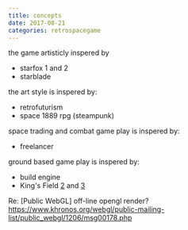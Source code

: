 ```yaml
---
title: concepts
date: 2017-08-21
categories: retrospacegame
---
```


the game artisticly inspered by 

* starfox 1 and 2
* starblade

the art style is inspered by:

* retrofuturism
* space 1889 rpg (steampunk)

space trading and combat game play is inspered by:

* freelancer

ground based game play is inspered by:

* build engine
* King's Field [2](https://en.wikipedia.org/wiki/King%27s_Field_II) and [3](https://en.wikipedia.org/wiki/King%27s_Field_III)



Re: [Public WebGL] off-line opengl render?
https://www.khronos.org/webgl/public-mailing-list/public_webgl/1206/msg00178.php
